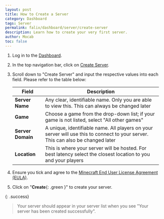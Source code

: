 ```yaml
---
layout: post
title: How to Create a Server
category: Dashboard
tags: Server
permalink: falix/dashboard/server/create-server
description: Learn how to create your very first server.
author: Mocab
toc: false
---
```


1. Log in to the [Dashboard](https://client.falixnodes.net/).

2. In the top navigation bar, click on [Create Server](https://client.falixnodes.net/create).

3. Scroll down to "Create Server" and input the respective values into each field. Please refer to the table below:

    | Field             | Description                                                                                                                     |
    | ----------------- | ------------------------------------------------------------------------------------------------------------------------------- |
    | **Server Name**   | Any clear, identifiable name. Only you are able to view this. This can always be changed later                                  |
    | **Game**          | Choose a game from the drop-down list; if your game is not listed, select "All other games"                                     |
    | **Server Domain** | A unique, identifiable name. All players on your server will use this to connect to your server. This can also be changed later |
    | **Location**      | This is where your server will be hosted. For best latency select the closest location to you and your players                  |

4. Ensure you tick and agree to the [Minecraft End User License Agreement (EULA)](https://www.minecraft.net/en-us/eula).

5. Click on "**Create**{: .green }" to create your server.

{: .success}

> Your server should appear in your server list when you see "Your server has been created successfully".
